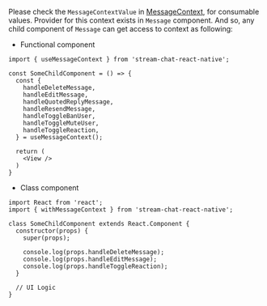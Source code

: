Please check the `MessageContextValue` in [MessageContext](https://github.com/GetStream/stream-chat-react-native/blob/master/package/src/contexts/messageContext/MessageContext.tsx), for consumable values.
Provider for this context exists in `Message` component. And so, any child component of `Message`
can get access to context as following:

- Functional component

```tsx static
import { useMessageContext } from 'stream-chat-react-native';

const SomeChildComponent = () => {
  const {
    handleDeleteMessage,
    handleEditMessage,
    handleQuotedReplyMessage,
    handleResendMessage,
    handleToggleBanUser,
    handleToggleMuteUser,
    handleToggleReaction,
  } = useMessageContext();

  return (
    <View />
  )
}
```

- Class component

```tsx static
import React from 'react';
import { withMessageContext } from 'stream-chat-react-native';

class SomeChildComponent extends React.Component {
  constructor(props) {
    super(props);

    console.log(props.handleDeleteMessage);
    console.log(props.handleEditMessage);
    console.log(props.handleToggleReaction);
  }

  // UI Logic
}
